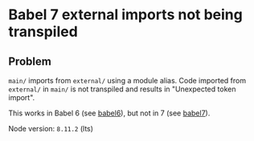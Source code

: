 # Babel 7 external imports not being transpiled

## Problem

`main/` imports from `external/` using a module alias. Code imported from `external/` in `main/` is not transpiled and results in "Unexpected token import".

This works in Babel 6 (see [babel6](</babel6>)), but not in 7 (see [babel7](</babel7>)).

Node version: `8.11.2` (lts)
